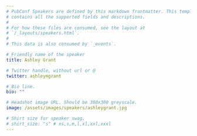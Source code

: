 ```yaml
---
# PubConf Speakers are defined by this markdown frontmatter. This template
# contains all the supported fields and descriptions.
#
# For how these files are consumed, see the layout at
# `/_layouts/speakers.html`.
#
# This data is also consumed by `_events`.

# Friendly name of the speaker
title: Ashley Grant

# Twitter handle, without url or @
twitter: ashleymgrant

# Bio line.
bio: ""

# Headshot image URL. Should be 300x300 greyscale.
image: /assets/images/speakers/ashleygrant.jpg

# Shirt size for speaker swag.
# shirt_size: "s" # xs,s,m,l,xl,xxl,xxxl
---
```


